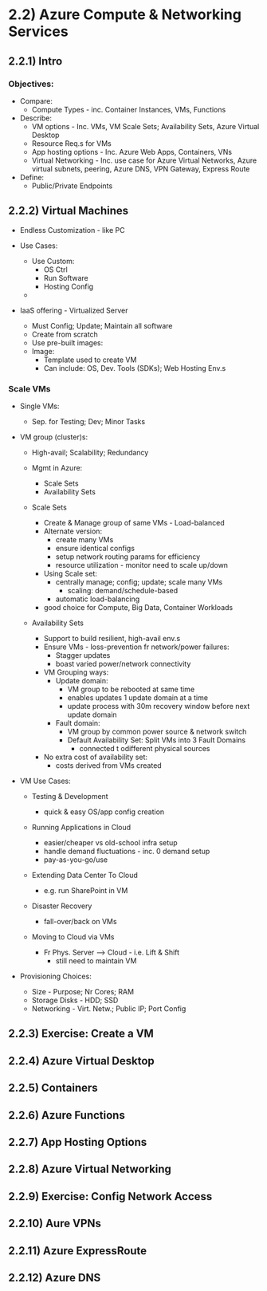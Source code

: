 # 2.2) Azure Compute & Networking Services

## 2.2.1) Intro

### Objectives:
 
- Compare:
	- Compute Types - inc. Container Instances, VMs, Functions
- Describe: 
	- VM options - Inc. VMs, VM Scale Sets; Availability Sets, Azure Virtual Desktop
	- Resource Req.s for VMs
	- App hosting options - Inc. Azure Web Apps, Containers, VNs
	- Virtual Networking - Inc. use case for Azure Virtual Networks, Azure virtual subnets, peering, Azure DNS, VPN Gateway, Express Route
- Define:
	- Public/Private Endpoints

## 2.2.2) Virtual Machines

- Endless Customization - like PC

- Use Cases:
	- Use Custom:
		- OS Ctrl
		- Run Software
		- Hosting Config
	- 

- IaaS offering - Virtualized Server
	- Must Config; Update; Maintain all software
	- Create from scratch 
	- Use pre-built images:
	- Image: 
		- Template used to create VM
		- Can include: OS, Dev. Tools (SDKs); Web Hosting Env.s

### Scale VMs

- Single VMs: 
	- Sep. for Testing; Dev; Minor Tasks
- VM group (cluster)s:
	- High-avail; Scalability; Redundancy
	- Mgmt in Azure: 
		- Scale Sets
		- Availability Sets

	- Scale Sets
		- Create & Manage group of same VMs - Load-balanced
		- Alternate version:
			- create many VMs 
			- ensure identical configs
			- setup network routing params for efficiency
			- resource utilization - monitor need to scale up/down
		- Using Scale set:
			- centrally manage; config; update; scale many VMs
				- scaling: demand/schedule-based
			- automatic load-balancing
		- good choice for Compute, Big Data, Container Workloads

	- Availability Sets
		- Support to build resilient, high-avail env.s
		- Ensure VMs - loss-prevention fr network/power failures: 
			- Stagger updates
			- boast varied power/network connectivity
		- VM Grouping ways:
			- Update domain:
				- VM group to be rebooted at same time
				- enables updates 1 update domain at a time
				- update process with 30m recovery window before next update domain
			- Fault domain:
				- VM group by common power source & network switch
				- Default Availability Set: Split VMs into 3 Fault Domains
					- connected t odifferent physical sources
		- No extra cost of availability set:
			- costs derived from VMs created

- VM Use Cases:
	- Testing & Development
		- quick & easy OS/app config creation
	- Running Applications in Cloud
		- easier/cheaper vs old-school infra setup
		- handle demand fluctuations - inc. 0 demand setup
		- pay-as-you-go/use
	- Extending Data Center To Cloud
		- e.g. run SharePoint in VM
	- Disaster Recovery
		- fall-over/back on VMs

	- Moving to Cloud via VMs
		- Fr Phys. Server --> Cloud - i.e. Lift & Shift
			- still need to maintain VM

- Provisioning Choices:
	- Size - Purpose; Nr Cores; RAM
	- Storage Disks - HDD; SSD
	- Networking - Virt. Netw.; Public IP; Port Config

## 2.2.3) Exercise: Create a VM



## 2.2.4) Azure Virtual Desktop
## 2.2.5) Containers
## 2.2.6) Azure Functions
## 2.2.7) App Hosting Options
## 2.2.8) Azure Virtual Networking
## 2.2.9) Exercise: Config Network Access
## 2.2.10) Aure VPNs
## 2.2.11) Azure ExpressRoute
## 2.2.12) Azure DNS
